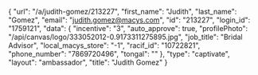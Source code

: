 {
    "url": "\/a\/judith-gomez\/213227",
    "first_name": "Judith",
    "last_name": "Gomez",
    "email": "judith.gomez@macys.com",
    "id": "213227",
    "login_id": "1759121",
    "data": {
        "incentive": "3",
        "auto_approve": true,
        "profilePhoto": "\/api\/canvas\/logo\/333052012-0.9173311275895.jpg",
        "job_title": "Bridal Advisor",
        "local_macys_store": "-1",
        "racif_id": "10722821",
        "phone_number": "7869720496",
        "tongal": ""
    },
    "type": "captivate",
    "layout": "ambassador",
    "title": "Judith Gomez"
}